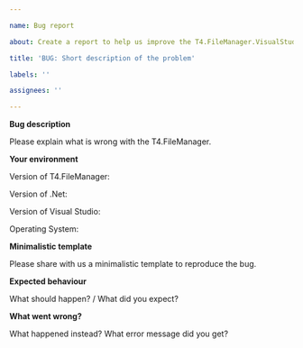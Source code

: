 ```yaml
---

name: Bug report

about: Create a report to help us improve the T4.FileManager.VisualStudio

title: 'BUG: Short description of the problem'

labels: ''

assignees: ''

---
```


 

**Bug description**

Please explain what is wrong with the T4.FileManager.

 

 

**Your environment**

Version of T4.FileManager:

Version of .Net: 

Version of Visual Studio:

Operating System: 

 

 

**Minimalistic template**

Please share with us a minimalistic template to reproduce the bug.

 

 

**Expected behaviour**

What should happen? / What did you expect?

 

 

**What went wrong?**

What happened instead? What error message did you get?
